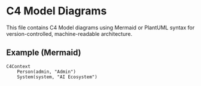 # C4 Model Diagrams

This file contains C4 Model diagrams using Mermaid or PlantUML syntax for version-controlled, machine-readable architecture.

## Example (Mermaid)
```mermaid
C4Context
    Person(admin, "Admin")
    System(system, "AI Ecosystem")
```
